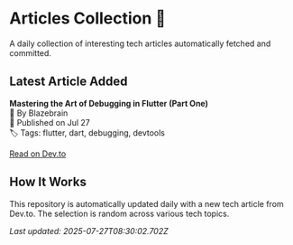 # Articles Collection 📔

A daily collection of interesting tech articles automatically fetched and committed.

## Latest Article Added

**Mastering the Art of Debugging in Flutter (Part One)**  
👤 By Blazebrain  
📅 Published on Jul 27  
🏷 Tags: flutter, dart, debugging, devtools  

[Read on Dev.to](https://dev.to/blazebrain/mastering-the-art-of-debugging-in-flutter-part-one-1hjh)

## How It Works

This repository is automatically updated daily with a new tech article from Dev.to. The selection is random across various tech topics.

_Last updated: 2025-07-27T08:30:02.702Z_
